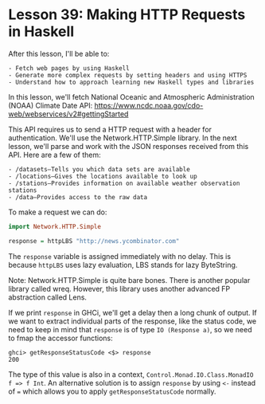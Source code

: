 # Lesson 39: Making HTTP Requests in Haskell

After this lesson, I'll be able to:

    - Fetch web pages by using Haskell
    - Generate more complex requests by setting headers and using HTTPS
    - Understand how to approach learning new Haskell types and libraries

In this lesson, we'll fetch National Oceanic and Atmospheric Administration
(NOAA) Climate Date API: https://www.ncdc.noaa.gov/cdo-web/webservices/v2#gettingStarted

This API requires us to send a HTTP request with a header for
authentication. We'll use the Network.HTTP.Simple library. In the next
lesson, we'll parse and work with the JSON responses received from this
API. Here are a few of them:

    - /datasets—Tells you which data sets are available
    - /locations—Gives the locations available to look up
    - /stations—Provides information on available weather observation stations
    - /data—Provides access to the raw data

To make a request we can do:

```haskell
import Network.HTTP.Simple

response = httpLBS "http://news.ycombinator.com"
```

The `response` variable is assigned immediately with no delay. This is 
because `httpLBS` uses lazy evaluation, LBS stands for lazy ByteString.

Note: Network.HTTP.Simple is quite bare bones. There is another popular
library called wreq. However, this library uses another advanced FP
abstraction called Lens. 

If we print `response` in GHCi, we'll get a delay then a long chunk of
output. If we want to extract individual parts of the response, like the
status code, we need to keep in mind that `response` is of type 
`IO (Response a)`, so we need to fmap the accessor functions:

```
ghci> getResponseStatusCode <$> response
200
```

The type of this value is also in a context,
`Control.Monad.IO.Class.MonadIO f => f Int`. An alternative solution is to
assign `response` by using `<-` instead of `=` which allows you to apply
`getResponseStatusCode` normally. 


